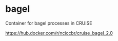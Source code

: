 # bagel

Container for bagel processes in CRUISE

<https://hub.docker.com/r/nciccbr/cruise_bagel_2.0>
